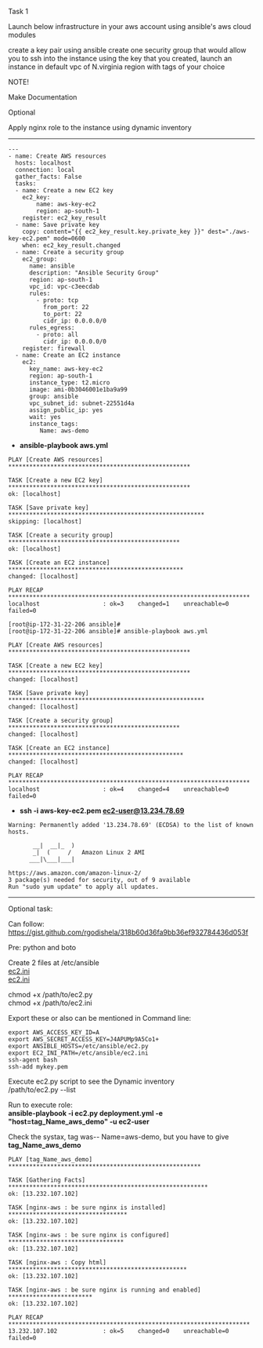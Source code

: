 Task 1

Launch below infrastructure in your aws account using ansible's aws cloud modules


create a key pair using ansible
create one security group that would allow you to ssh into the instance
using the key that you created, launch an instance in default vpc of N.virginia region with tags of your choice


NOTE!

Make Documentation


Optional

Apply nginx role to the instance using dynamic inventory

-------------------------------------------------------------------------    

```
---
- name: Create AWS resources
  hosts: localhost
  connection: local
  gather_facts: False
  tasks:
  - name: Create a new EC2 key
    ec2_key:
        name: aws-key-ec2
        region: ap-south-1
    register: ec2_key_result
  - name: Save private key
    copy: content="{{ ec2_key_result.key.private_key }}" dest="./aws-key-ec2.pem" mode=0600
    when: ec2_key_result.changed
  - name: Create a security group
    ec2_group:
      name: ansible
      description: "Ansible Security Group"
      region: ap-south-1
      vpc_id: vpc-c3eecdab
      rules:
        - proto: tcp
          from_port: 22
          to_port: 22
          cidr_ip: 0.0.0.0/0
      rules_egress:
        - proto: all
          cidr_ip: 0.0.0.0/0
    register: firewall
  - name: Create an EC2 instance
    ec2:
      key_name: aws-key-ec2
      region: ap-south-1
      instance_type: t2.micro
      image: ami-0b3046001e1ba9a99
      group: ansible
      vpc_subnet_id: subnet-22551d4a
      assign_public_ip: yes
      wait: yes
      instance_tags:
         Name: aws-demo
```



*  **ansible-playbook aws.yml** 

```
PLAY [Create AWS resources] ****************************************************

TASK [Create a new EC2 key] ****************************************************
ok: [localhost]

TASK [Save private key] ********************************************************
skipping: [localhost]

TASK [Create a security group] *************************************************
ok: [localhost]

TASK [Create an EC2 instance] **************************************************
changed: [localhost]

PLAY RECAP *********************************************************************
localhost                  : ok=3    changed=1    unreachable=0    failed=0

[root@ip-172-31-22-206 ansible]#
[root@ip-172-31-22-206 ansible]# ansible-playbook aws.yml

PLAY [Create AWS resources] ****************************************************

TASK [Create a new EC2 key] ****************************************************
changed: [localhost]

TASK [Save private key] ********************************************************
changed: [localhost]

TASK [Create a security group] *************************************************
changed: [localhost]

TASK [Create an EC2 instance] **************************************************
changed: [localhost]

PLAY RECAP *********************************************************************
localhost                  : ok=4    changed=4    unreachable=0    failed=0

```

*  **ssh -i aws-key-ec2.pem ec2-user@13.234.78.69**
  

```
Warning: Permanently added '13.234.78.69' (ECDSA) to the list of known hosts.

       __|  __|_  )
       _|  (     /   Amazon Linux 2 AMI
      ___|\___|___|

https://aws.amazon.com/amazon-linux-2/
3 package(s) needed for security, out of 9 available
Run "sudo yum update" to apply all updates.
```

------------------------------------------------------------------------  

Optional task:  

Can follow: https://gist.github.com/rgodishela/318b60d36fa9bb36ef932784436d053f  



Pre: python and boto  

Create 2 files at /etc/ansible  
[ec2.ini](https://gitlab.com/tarun.kumar2/abhisheksachan/blob/abhishek/AWS%20Assignments/ec2.ini)  
[ec2.ini](https://gitlab.com/tarun.kumar2/abhisheksachan/blob/abhishek/AWS%20Assignments/ec2.py)    

chmod +x /path/to/ec2.py  
chmod +x /path/to/ec2.ini  

Export these or also can be mentioned in Command line:  

```
export AWS_ACCESS_KEY_ID=A
export AWS_SECRET_ACCESS_KEY=J4APUMp9A5Co1+
export ANSIBLE_HOSTS=/etc/ansible/ec2.py
export EC2_INI_PATH=/etc/ansible/ec2.ini
ssh-agent bash
ssh-add mykey.pem
```
Execute ec2.py script to see the Dynamic inventory  
/path/to/ec2.py --list    

Run to execute role:  
**ansible-playbook -i ec2.py deployment.yml -e "host=tag_Name_aws_demo" -u ec2-user**

Check the systax, tag was-- Name=aws-demo, but you have to give **tag_Name_aws_demo**  

```
PLAY [tag_Name_aws_demo] *******************************************************

TASK [Gathering Facts] *********************************************************
ok: [13.232.107.102]

TASK [nginx-aws : be sure nginx is installed] **********************************
ok: [13.232.107.102]

TASK [nginx-aws : be sure nginx is configured] *********************************
ok: [13.232.107.102]

TASK [nginx-aws : Copy html] ***************************************************
ok: [13.232.107.102]

TASK [nginx-aws : be sure nginx is running and enabled] ************************
ok: [13.232.107.102]

PLAY RECAP *********************************************************************
13.232.107.102             : ok=5    changed=0    unreachable=0    failed=0
```

